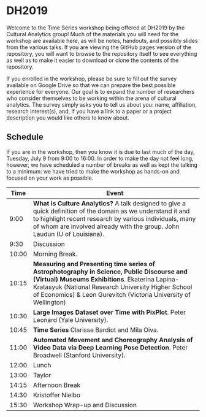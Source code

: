 # DH2019

Welcome to the Time Series workshop being offered at DH2019 by the Cultural Analytics group! Much of the materials you will need for the workshop are available here, as will be notes, handouts, and possibly slides from the various talks. If you are viewing the GitHub pages version of the repository, you will want to browse to the repository itself to see everything as well as to make it easier to download or clone the contents of the repository.

If you enrolled in the workshop, please be sure to fill out the survey available on Google Drive so that we can prepare the best possible experience for everyone. Our goal is to expand the number of researchers who consider themselves to be working within the arena of cultural analytics. The survey simply asks you to tell us about you: name, affiliation, research interest(s), and, if you have a link to a paper or a project description you would like others to know about.

## Schedule

If you are in the workshop, then you know it is due to last much of the day, Tuesday, July 9 from 9:00 to 16:00. In order to make the day not feel long, however, we have scheduled a number of breaks as well as kept the talking to a minimum: we have tried to make the workshop as hands-on and focused on your work as possible.

| Time    | Event |
| ------- |-------|
|  9:00 | **What is Culture Analytics?**  A talk designed to give a quick definition of the domain as we understand it and to highlight recent research by various individuals, many of whom are involved already with the group. John Laudun (U of Louisiana). |
|  9:30 | Discussion |
| 10:00 | Morning Break.   |
| 10:15 |  **Measuring and Presenting time series of Astrophotography in Science, Public Discourse and (Virtual) Museums Exhibitions**.  Ekaterina Lapina-Kratasyuk (National Research University Higher School of Economics) & Leon Gurevitch (Victoria University of Wellington) |
| 10:30 | **Large Images Dataset over Time with PixPlot**. Peter Leonard (Yale University). |
| 10:45 |  **Time Series** Clarisse Bardiot and Mila Oiva.  |
| 11:00 | **Automated Movement and Choreography Analysis of Video Data via Deep Learning Pose Detection**. Peter Broadwell (Stanford University).
| 12:00 | Lunch |
| 13:00 | Taylor  |
| 14:15 | Afternoon Break  |
| 14:30 | Kristoffer Nielbo  |
| 15:30 | Workshop Wrap-up and Discussion  |
